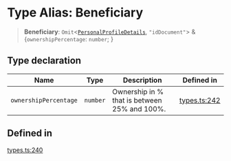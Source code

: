 # Type Alias: Beneficiary

> **Beneficiary**: `Omit`\<[`PersonalProfileDetails`](/docs/packages/sdk/interfaces/PersonalProfileDetails.md), `"idDocument"`\> & \{`ownershipPercentage`: `number`; \}

## Type declaration

| Name | Type | Description | Defined in |
| ------ | ------ | ------ | ------ |
| `ownershipPercentage` | `number` | Ownership in % that is between 25% and 100%. | [types.ts:242](https://github.com/monerium/js-monorepo/blob/main/packages/sdk/src/types.ts#L242) |

## Defined in

[types.ts:240](https://github.com/monerium/js-monorepo/blob/main/packages/sdk/src/types.ts#L240)
